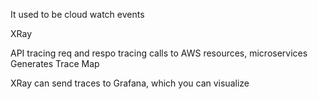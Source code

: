 It used to be cloud watch events

XRay

API tracing
    req and respo tracing
    calls to AWS resources, microservices
    Generates Trace Map

XRay can send traces to Grafana, which you can visualize
